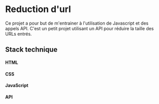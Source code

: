 # Reduction d'url

Ce projet a pour but de m'entrainer à l'utilisation de Javascript et des appels API. C'est un petit projet utilisant un API pour réduire la taille des URLs entrés.

## Stack technique

#### HTML

#### CSS

#### JavaScript

#### API
